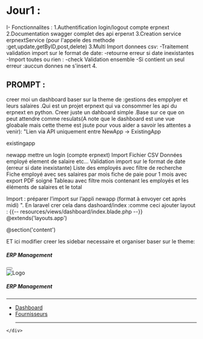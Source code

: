 # Jour1 :
I-  Fonctionnalites :
1.Authentification login/logout compte erpnext
2.Documentation swagger complet des api erpenxt
3.Creation service erpnextService (pour l'appele des methode :get,update,getByID,post,delete) 
3.Multi Import donnees csv:
    -Traitement validation import sur le format de date:
        -retourne erreur si date inexistantes 
    -Import toutes ou rien :
        -check Validation ensemble
        -Si contient un seul erreur :auccun donnes ne s'insert
4.


## PROMPT :
creer moi un dashboard baser sur la theme de :gestions des empplyer et leurs salaires .Qui est un projet erpnext qui va consommer les api
du erpnext en python.
Creer juste un dahboard simple .Base sur ce que on peut attendre comme resulats(A note que le dashboard est une vue gloabale mais cette theme est jsute pour vous aider a savoir les attentes a venir):
"Lien via API uniquement entre NewApp -> ExistingApp

existingapp


newapp
mettre un login (compte erpnext)
Import Fichier CSV
Données
employé
element de salaire
etc…
Validation import sur le format de date (erreur si date inexistante)
Liste des employés avec filtre de recherche
Fiche employé avec ses salaires par mois
fiche de paie pour 1 mois avec export PDF soigné
Tableau avec filtre mois contenant les employés et les éléments de salaires et le total

Import : préparer l’import sur l’appli newapp (format à envoyer cet après midi)
".
En laravel crer cela dans dashoard/index :comme ceci ajouter layout :
{{-- resources/views/dashboard/index.blade.php --}}
@extends('layouts.app')

@section('content')

ET ici modifier creer les sidebar necessaire et organiser baser sur le theme:
<div class="container-fluid">
    <div class="row">
        <!-- Sidebar à gauche -->
        <nav id="sidebarMenu" class="col-md-3 col-lg-2 d-md-block bg-light sidebar offcanvas offcanvas-start offcanvas-md" tabindex="-1" aria-labelledby="sidebarMenuLabel">
            <div class="offcanvas-header">
                <h5 class="offcanvas-title" id="sidebarMenuLabel">ERP Management</h5>
                <button type="button" class="btn-close" data-bs-dismiss="offcanvas" aria-label="Close"></button>
            </div>
            <div class="offcanvas-body">
                <div class="sidebar-header text-center py-4">
                    <img src="{{ asset('logos/erpnext-logo.svg') }}" alt="Logo" class="img-fluid mb-2" style="max-height: 60px;">
                    <h5 class="mb-0">ERP Management</h5>
                </div>
                <hr>
                <div class="position-sticky pt-3">
                    <ul class="nav flex-column">
                        <li class="nav-item">
                            <a class="nav-link" href="{{ route('dashboard') }}">
                                <i class="fas fa-tachometer-alt"></i> Dashboard
                            </a>
                        </li>
                        <li class="nav-item">
                            <a class="nav-link" href="{{ route('suppliers.index') }}">
                                <i class="fas fa-users"></i> Fournisseurs
                            </a>
                        </li>
                        <hr>
                    </ul>
                </div>
            </div>
        </nav>
    
    </div>
</div>